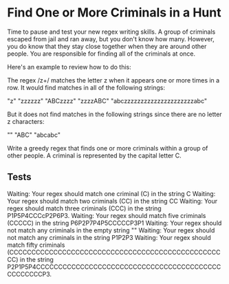 # Find One or More Criminals in a Hunt

Time to pause and test your new regex writing skills. A group of criminals escaped from jail and ran away, but you don't know how many. However, you do know that they stay close together when they are around other people. You are responsible for finding all of the criminals at once.

Here's an example to review how to do this:

The regex /z+/ matches the letter z when it appears one or more times in a row. It would find matches in all of the following strings:

"z"
"zzzzzz"
"ABCzzzz"
"zzzzABC"
"abczzzzzzzzzzzzzzzzzzzzzabc"

But it does not find matches in the following strings since there are no letter z characters:

""
"ABC"
"abcabc"

Write a greedy regex that finds one or more criminals within a group of other people. A criminal is represented by the capital letter C.

## Tests

Waiting: Your regex should match one criminal (C) in the string C
Waiting: Your regex should match two criminals (CC) in the string CC
Waiting: Your regex should match three criminals (CCC) in the string P1P5P4CCCcP2P6P3.
Waiting: Your regex should match five criminals (CCCCC) in the string P6P2P7P4P5CCCCCP3P1
Waiting: Your regex should not match any criminals in the empty string ""
Waiting: Your regex should not match any criminals in the string P1P2P3
Waiting: Your regex should match fifty criminals (CCCCCCCCCCCCCCCCCCCCCCCCCCCCCCCCCCCCCCCCCCCCCCCCCC) in the string P2P1P5P4CCCCCCCCCCCCCCCCCCCCCCCCCCCCCCCCCCCCCCCCCCCCCCCCCCP3.
